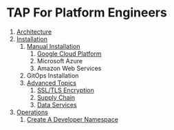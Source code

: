 # TAP For Platform Engineers

1. [Architecture](./architecture/README.md)
2. [Installation](./installation/README.md)
    1. [Manual Installation](./installation/manual/README.md)
        1. [Google Cloud Platform](./installation/manual/gcp/README.md)
        2. Microsoft Azure
        3. Amazon Web Services
    2. GitOps Installation
    3. [Advanced Topics](./installation/advanced/README.md)
        1. [SSL/TLS Encryption](./installation/advanced/ssl-tls/README.md)
        2. [Supply Chain](./installation/advanced/supply-chain/README.md)
        3. [Data Services](./installation/advanced/services/README.md)
3. [Operations](./operations/README.md)
    1. [Create A Developer Namespace](./operations/dev-namespace.md)
